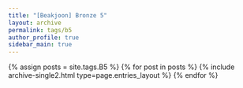 ```yaml
---
title: "[Beakjoon] Bronze 5"
layout: archive
permalink: tags/b5
author_profile: true
sidebar_main: true
---
```


{% assign posts = site.tags.B5 %}
{% for post in posts %} 
    {% include archive-single2.html type=page.entries_layout %}
{% endfor %}
